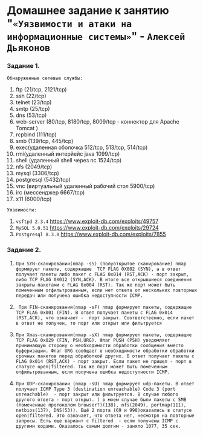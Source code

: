 # Домашнее задание к занятию "`«Уязвимости и атаки на информационные системы»`" - `Алексей Дьяконов`


### Задание 1. 

`Обнаруженные сетевые службы:`

  1. ftp (21/tcp, 2121/tcp)
  2. ssh (22/tcp)
  3. telnet (23/tcp)
  4. smtp (25/tcp)
  5. dns (53/tcp)
  6. web-server (80/tcp, 8180/tcp, 8009/tcp - коннектор для Apache Tomcat )
  7. rcpbind (111/tcp)
  8. smb (139/tcp, 445/tcp)
  9. exec(удаленная оболочка 512/tcp, 513/tcp, 514/tcp)
  10. rmi(удаленный интерйейс java 1099/tcp)
  11. shell (удаленный shell через nc 1524/tcp)
  12. nfs (2049/tcp)
  13. mysql (3306/tcp)
  14. postgresql (5432/tcp)
  15. vnc (виртуальный удаленный рабочий стол 5900/tcp)
  16. irc (мессенджер 6667/tcp)
  17. x11 (6000/tcp)

`Уязвимости:`

 1. `vsftpd 2.3.4` https://www.exploit-db.com/exploits/49757
 2. `MySQL 5.0.51` https://www.exploit-db.com/exploits/29724
 3. `Postgresql 8.3.0` https://www.exploit-db.com/exploits/7855


### Задание 2.

 1. `При SYN-сканировании(nmap -sS) (полуоткрытое сканирование) nmap формирует пакеты, содержащие  TCP FLAG 0X002 (SYN), а в ответ получает пакеты либо пакет с FLAG 0x014 (RST,ACK) - порт закрыт, либо TCP FLAG 0X012 (SYN,ACK). В итоге все открывшиеся соединения закрыты пакетами с FLAG 0x004 (RST). Так же порт может быть помеченным отфильтрованным, если нет ответа от нескольких повторных передач или получена ошибка недоступности ICMP.`

 2. ` При FIN-сканировании(nmap -sF) nmap формирует пакеты, содержащие TCP FLAG 0x001 (FIN). В ответ получает пакеты с FLAG 0x014 (RST,ACK), что означает -  порт закрыт. Соответственно, если пакет в ответ не получен, то порт или открыт или фильтруется`

 3. `При Xmas-сканировании(nmap -sX) nmap формирует пакеты, содержащие TCP FLAG 0x029 (FIN, PSH,URG). Флаг PUSH (PSH) уведомляет принимающую сторону о необходимости обработки сообщения вместо буферизации. Флаг URG сообщает о необходимости обработки обработки срочных пакетов перед обработкой других. В ответ получает пакеты с FLAG 0x014 (RST,ACK) - порт закрыт. Если пакет не пришел - порт в статусе open|filtered. Так же порт может быть помеченным отфильтрованным, если получена ошибка недоступности ICMP.`

 4. `При UDP-сканировании (nmap -sU) nmap формирует udp-пакеты. В ответ получает ICMP Type 3 (destination unreachable) Code 3 (port unreachable)  - порт закрыт или фильтруется. В случае любого другого ответа - порт открыт. ( в моем случае были пакеты с SMB (помеченные протоколом browser?)(138), nfs(2049), portmap(111), netbios(137), DNS(53)). Ещё 2 порта (69 и 998)оказались в статусе open|filtered. Это означает, что ответа нет, несмотря на повторные запросы. Есть еще вариант с filtered  - если получены ICMP с другими кодами. Оказалось самым долгим - заняло 1077, 35 сек. `